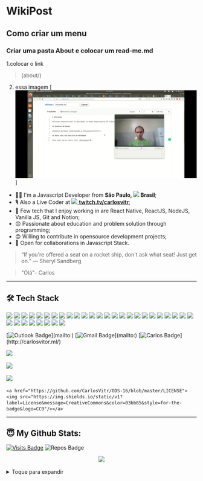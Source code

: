 # WikiPost
## Como criar um menu
### Criar uma pasta About e colocar um read-me.md
 1.colocar o link 
 > (about/)
 2. essa imagem
[![](https://github.com/CarlosVitr/Cwiki/blob/gh-pages/Screenshot_20200810-202740_YouTube.jpg) ]

<ul>
  <li>🧑‍💻 I'm a Javascript Developer from <b>São Paulo, <img src="https://image.flaticon.com/icons/svg/197/197386.svg" width="13"/> Brasil</b>;</li>
  <li>🎙 Also a Live Coder at <a href="https://twitch.tv/carlosvitr"><img src="https://image.flaticon.com/icons/svg/2111/2111668.svg" width="13"/> <b>twitch.tv/carlosvitr</b></a>;</li>
  <li>💾 Few tech that I enjoy working in are React Native, ReactJS, NodeJS, Vanilla JS, Git and Notion;</li>
  <li>😍 Passionate about education and problem solution through programming;</li>
  <li>😊 Willing to contribute in opensource development projects;</li>
  <li>🤝 Open for collaborations in Javascript Stack.</li>
</ul>

> “If you're offered a seat on a rocket ship, don't ask what seat! Just get on.”
― Sheryl Sandberg

>"Olá"- Carlos
---

## 🛠 Tech Stack

<p>
  <img src="https://img.shields.io/badge/javascript%20-%23323330.svg?&style=for-the-badge&logo=javascript&logoColor=%23F7DF1E"/>
  <img src="https://img.shields.io/badge/typescript%20-%23007ACC.svg?&style=for-the-badge&logo=typescript&logoColor=white"/>
  <img src="https://img.shields.io/badge/react%20-%2320232a.svg?&style=for-the-badge&logo=react&logoColor=%2361DAFB"/>
  <img src="https://img.shields.io/badge/react_native%20-%2320232a.svg?&style=for-the-badge&logo=react&logoColor=%2361DAFB"/>
  <img src="https://img.shields.io/badge/node.js%20-%2343853D.svg?&style=for-the-badge&logo=node.js&logoColor=white"/>
  <img src="https://img.shields.io/badge/git%20-%23F05033.svg?&style=for-the-badge&logo=git&logoColor=white"/>
  <img src="https://img.shields.io/badge/gatsby%20-purple.svg?&style=for-the-badge&logo=gatsby&logoColor=white"/>
  <img src="https://img.shields.io/badge/ruby%20-9b111e.svg?&style=for-the-badge&logo=ruby&logoColor=white"/>
  <img src="https://img.shields.io/badge/html5%20-orange.svg?&style=for-the-badge&logo=html5&logoColor=white"/>
  <img src="https://img.shields.io/badge/angular%20-ff0000.svg?&style=for-the-badge&logo=angular&logoColor=white"/>
  <img src="https://img.shields.io/badge/ruby_on_rails%20-9b383b.svg?&style=for-the-badge&logo=ruby-on-rails&logoColor=white"/>
  <img src="https://img.shields.io/badge/bootstrap%20-993399.svg?&style=for-the-badge&logo=bootstrap&logoColor=white"/>
  <img src="https://img.shields.io/badge/css%20-191970.svg?&style=for-the-badge&logo=css3&logoColor=white"/>
  <img src="https://img.shields.io/badge/vuejs%20-03bb85.svg?&style=for-the-badge&logo=vue.js&logoColor=white"/>
  <img src="https://img.shields.io/badge/windows%20-blue.svg?&style=for-the-badge&logo=windows&logoColor=white"/>
  <img src="https://img.shields.io/badge/linux%20-black.svg?&style=for-the-badge&logo=linux&logoColor=white"/>
  <img src="https://img.shields.io/badge/mac%20-c0c0c0.svg?&style=for-the-badge&logo=apple&logoColor=white"/>
  <img src="https://img.shields.io/badge/perl%20-c0c0c0.svg?&style=for-the-badge&logo=perl&logoColor=white"/>
  <img src="https://img.shields.io/badge/php%20-4169e1.svg?&style=for-the-badge&logo=php&logoColor=white"/>
  <img src="https://img.shields.io/badge/wp%20-808080.svg?&style=for-the-badge&logo=WordPress&logoColor=white"/>
  <img src="https://img.shields.io/badge/drupal%20-add8e6.svg?&style=for-the-badge&logo=drupal&logoColor=white"/>
  <img src="https://img.shields.io/badge/nextjs%20-black.svg?&style=for-the-badge&logo=next.js&logoColor=white"/>
  <img src="https://img.shields.io/badge/electron%20-002147.svg?&style=for-the-badge&logo=electron&logoColor=white"/>
  <img src="https://img.shields.io/badge/facebook%20-blue.svg?&style=for-the-badge&logo=facebook&logoColor=white"/>
  <img src="https://img.shields.io/badge/whatsapp%20-23323330.svg?&style=for-the-badge&logo=whatsapp&logoColor=white"/>
  <img src="https://img.shields.io/badge/instagram%20-e30b5c.svg?&style=for-the-badge&logo=instagram&logoColor=white"/>
  <img src="https://img.shields.io/badge/telegram%20-00bfff.svg?&style=for-the-badge&logo=telegram&logoColor=white"/>
  <img src="https://img.shields.io/badge/powerpoint%20-ce4e2d.svg?&style=for-the-badge&logo=microsoft-powerpoint&logoColor=white"/>
  <img src="https://img.shields.io/badge/word%20-1338be.svg?&style=for-the-badge&logo=microsoft-word&logoColor=white"/>
  <img src="https://img.shields.io/badge/excel%20-028a0f.svg?&style=for-the-badge&logo=microsoft-excel&logoColor=white"/>
  <img src="https://img.shields.io/badge/ecmascript-e25822.svg?&style=for-the-badge&logo=ecmascript6&logoColor=white"/>
  
  <img src="https://img.shields.io/badge/feedback%20-006400.svg?&style=for-the-badge&logo=codecov&logoColor=black"/>
 
  <img src="https://img.shields.io/badge/outlook%20-blue.svg?&style=for-the-badge&logo=microsoft-outlook&logoColor=white"/>

[![Outlook Badge](https://img.shields.io/badge/-outlook-blue?style=flat-square&logo=microsoft-outlook&logoColor=white&mailto:)](mailto:)
[![Gmail Badge](https://img.shields.io/badge/-gmail-c14438?style=flat-square&logo=gmail&logoColor=white&mailto:)](mailto:)
[![Carlos Badge](https://img.shields.io/badge/-arlos-black?style=flat-square&logo=C&logoColor=white&link="http://carlosvitor.ml/")](http://carlosvitor.ml/)



</p>

<a href="https://support.github.com/contact/feedback?category=profile&subject=Profile+README"><img src="https://img.shields.io/badge/feedback%20-006400.svg?&style=for-the-badge&logo=codecov&logoColor=black"/>
</a>

<a href="https://github.com/CarlosVitr/ODS-16/blob/master/LICENSE"><img src="https://img.shields.io/static/v1?label=License&message=Bsd&color=red&style=for-the-badge&logo=Freebsd"/></a>

<a href="https://github.com/CarlosVitr/ODS-16/blob/master/LICENSE"><img src="https://img.shields.io/static/v1?label=License&message=CreativeCommons&color=03bb85&style=for-the-badge&logo=CC0"/></a>

```
<a href="https://github.com/CarlosVitr/ODS-16/blob/master/LICENSE"><img src="https://img.shields.io/static/v1?label=License&message=CreativeCommons&color=03bb85&style=for-the-badge&logo=CC0"/></a>
```
---

## 😇 My Github Stats:

[![Visits Badge](https://badges.pufler.dev/visits/csorlandi/csorlandi?style=for-the-badge)](https://github.com/csorlandi/csorlandi)
![Repos Badge](https://badges.pufler.dev/repos/csorlandi?style=for-the-badge)

<p align = "center">
  <img src = "https://github-readme-stats.vercel.app/api?username=csorlandi&show_icons=true&theme=algolia&line_height=27">
</p>
<details>
<summary> Toque para expandir </summary>

[ WikiPost](https://github.com/carlosvitr/wikipost/)
<br>
<a href="https://github.com/carlosvitr/wikiPost/"><b>WikiPost</b></a>
<br>
<img src="https://img.shields.io/badge/html%20-orange.svg?&style=for-the-badge&logo=html5&logoColor=white"/>
</details>
